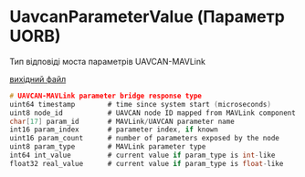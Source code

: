 # UavcanParameterValue (Параметр UORB)

Тип відповіді моста параметрів UAVCAN-MAVLink

[вихідний файл](https://github.com/PX4/PX4-Autopilot/blob/release/1.15/msg/UavcanParameterValue.msg)

```c
# UAVCAN-MAVLink parameter bridge response type
uint64 timestamp        # time since system start (microseconds)
uint8 node_id           # UAVCAN node ID mapped from MAVLink component ID
char[17] param_id       # MAVLink/UAVCAN parameter name
int16 param_index       # parameter index, if known
uint16 param_count      # number of parameters exposed by the node
uint8 param_type        # MAVLink parameter type
int64 int_value         # current value if param_type is int-like
float32 real_value      # current value if param_type is float-like

```
